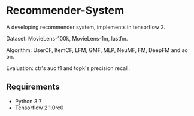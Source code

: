 # Recommender-System

A developing recommender system, implements in tensorflow 2.

Dataset: MovieLens-100k, MovieLens-1m, lastfm.

Algorithm: UserCF, ItemCF, LFM, GMF, MLP, NeuMF, FM, DeepFM and so on.

Evaluation: ctr's auc f1 and topk's precision recall.

## Requirements

* Python 3.7
* Tensorflow 2.1.0rc0

